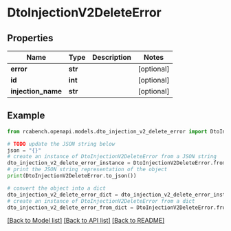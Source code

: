 # DtoInjectionV2DeleteError


## Properties

Name | Type | Description | Notes
------------ | ------------- | ------------- | -------------
**error** | **str** |  | [optional] 
**id** | **int** |  | [optional] 
**injection_name** | **str** |  | [optional] 

## Example

```python
from rcabench.openapi.models.dto_injection_v2_delete_error import DtoInjectionV2DeleteError

# TODO update the JSON string below
json = "{}"
# create an instance of DtoInjectionV2DeleteError from a JSON string
dto_injection_v2_delete_error_instance = DtoInjectionV2DeleteError.from_json(json)
# print the JSON string representation of the object
print(DtoInjectionV2DeleteError.to_json())

# convert the object into a dict
dto_injection_v2_delete_error_dict = dto_injection_v2_delete_error_instance.to_dict()
# create an instance of DtoInjectionV2DeleteError from a dict
dto_injection_v2_delete_error_from_dict = DtoInjectionV2DeleteError.from_dict(dto_injection_v2_delete_error_dict)
```
[[Back to Model list]](../README.md#documentation-for-models) [[Back to API list]](../README.md#documentation-for-api-endpoints) [[Back to README]](../README.md)


